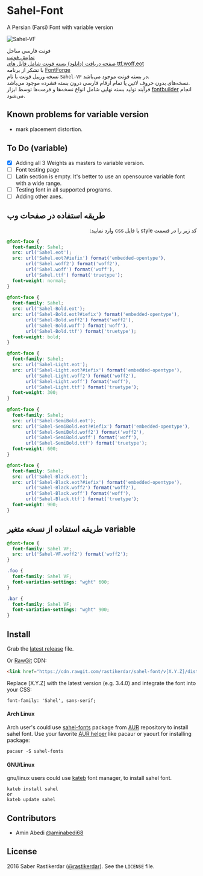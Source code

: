 # Sahel-Font
A Persian (Farsi) Font with variable version

![Sahel-VF](./sample-variable.gif)

فونت فارسی ساحل  
[نمایش فونت](http://rastikerdar.github.io/sahel-font/)  
[صفحه دریافت (دانلود) بسته فونت شامل فایل های ttf,woff,eot](https://github.com/rastikerdar/sahel-font/releases)  
با تشکر از برنامه [FontForge](https://fontforge.github.io)  
نسخه وریبل فونت با نام `Sahel-VF‍` در بسته فونت موجود می‌باشد.  
نسخه‌های بدون حروف لاتین یا تمام ارقام فارسی درون بسته فشرده موجود می‌باشد.  
فرآیند تولید بسته نهایی شامل انواع نسخه‌ها و فرمت‌ها توسط ابزار [fontbuilder](https://github.com/rastikerdar/fontbuilder) انجام می‌شود.

## Known problems for variable version
- mark placement distortion.

## To Do (variable)
- [x] Adding all 3 Weights as masters to variable version.
- [ ] Font testing page
- [ ] Latin section is empty. It's better to use an opensource variable font with a wide range.
- [ ] Testing font in all supported programs.
- [ ] Adding other axes.

## طریقه استفاده در صفحات وب

<p dir="rtl">
کد زیر را در قسمت style یا فایل css وارد نمایید:
</p>


```css
@font-face {
  font-family: Sahel;
  src: url('Sahel.eot');
  src: url('Sahel.eot?#iefix') format('embedded-opentype'),
       url('Sahel.woff2') format('woff2'),
       url('Sahel.woff') format('woff'),
       url('Sahel.ttf') format('truetype');
  font-weight: normal;
}
      
@font-face {
  font-family: Sahel;
  src: url('Sahel-Bold.eot');
  src: url('Sahel-Bold.eot?#iefix') format('embedded-opentype'),
       url('Sahel-Bold.woff2') format('woff2'),
       url('Sahel-Bold.woff') format('woff'),
       url('Sahel-Bold.ttf') format('truetype');
  font-weight: bold;
}

@font-face {
  font-family: Sahel;
  src: url('Sahel-Light.eot');
  src: url('Sahel-Light.eot?#iefix') format('embedded-opentype'),
       url('Sahel-Light.woff2') format('woff2'),  
       url('Sahel-Light.woff') format('woff'),
       url('Sahel-Light.ttf') format('truetype');
  font-weight: 300;
}
      
@font-face {
  font-family: Sahel;
  src: url('Sahel-SemiBold.eot');
  src: url('Sahel-SemiBold.eot?#iefix') format('embedded-opentype'),
       url('Sahel-SemiBold.woff2') format('woff2'),  
       url('Sahel-SemiBold.woff') format('woff'),
       url('Sahel-SemiBold.ttf') format('truetype');
  font-weight: 600;
}

@font-face {
  font-family: Sahel;
  src: url('Sahel-Black.eot');
  src: url('Sahel-Black.eot?#iefix') format('embedded-opentype'),
       url('Sahel-Black.woff2') format('woff2'),  
       url('Sahel-Black.woff') format('woff'),
       url('Sahel-Black.ttf') format('truetype');
  font-weight: 900;
}
```

## طریقه استفاده از نسخه متغیر variable

```css
@font-face {
  font-family: Sahel VF;
  src: url('Sahel-VF.woff2') format('woff2');
}

.foo {
  font-family: Sahel VF;
  font-variation-settings: "wght" 600;
}

.bar {
  font-family: Sahel VF;
  font-variation-settings: "wght" 900;
}

```

## Install

Grab the [latest release](https://github.com/rastikerdar/sahel-font/releases/latest) file.

Or [RawGit](https://rawgit.com) CDN:

```html
<link href="https://cdn.rawgit.com/rastikerdar/sahel-font/v[X.Y.Z]/dist/font-face.css" rel="stylesheet" type="text/css" />
```

Replace [X.Y.Z] with the latest version (e.g. 3.4.0) and integrate the font into your CSS:

```
font-family: 'Sahel', sans-serif;
```

#### Arch Linux

Arch user's could use [sahel-fonts](https://aur.archlinux.org/packages/sahel-fonts/) package from [AUR](https://aur.archlinux.org/) repository to install sahel font. Use your favorite [AUR helper](https://wiki.archlinux.org/index.php/AUR_helpers) like pacaur or yaourt for installing package:

```shell
pacaur -S sahel-fonts
```


#### GNU/Linux
gnu/linux users could use [kateb](https://github.com/kiamazi/kateb) font manager, to install sahel font.

```
kateb install sahel
or
kateb update sahel
```

## Contributors

- Amin Abedi [@aminabedi68](https://github.com/aminabedi68)

## License
2016 Saber Rastikerdar ([@rastikerdar](https://github.com/rastikerdar)). See the `LICENSE` file.

